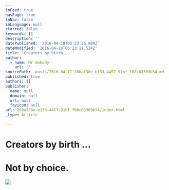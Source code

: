 ```yaml
---
inFeed: true
hasPage: true
inNav: false
inLanguage: null
starred: false
keywords: []
description: ''
datePublished: '2016-04-18T05:23:26.989Z'
dateModified: '2016-04-18T05:23:11.524Z'
title: 'Creators by birth …  '
author:
  - name: Mr Nobody
    url: ''
sourcePath: _posts/2016-04-17-26baf38e-e133-4457-91bf-f08c03309b54.md
published: true
authors: []
publisher:
  name: null
  domain: null
  url: null
  favicon: null
url: 26baf38e-e133-4457-91bf-f08c03309b54/index.html
_type: Article

---
```

# Creators by **birth** ... 

# Not by **choice**.
![](https://s3-us-west-2.amazonaws.com/the-grid-img/p/a70599df98e96d7b4b33a8cc7150f693ed54900f.jpg)